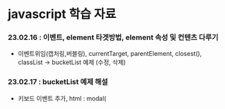 # javascript 학습 자료
### 23.02.16 : 이벤트, element 타겟방법, element 속성 및 컨텐츠 다루기
   - 이벤트위임(캡처링,버블링), currentTarget, parentElement, closest(), classList
     -> bucketList 예제 (수정, 삭제)
     &nbsp;
     
### 23.02.17 : bucketList 예제 해설 
   - 키보드 이벤트 추가, html : modal(<dialog>태그), <template> 태그 
   - 화면구현 평가 해설: 레이아웃- flex, grid, box-sizing: border-box / content-box
    &nbsp;
   
### 23.02.20 : 모던 자바스크립트 예제 수업 1 ~ 9장
   `https://github.com/AlbertoMontalesi/The-complete-guide-to-modern-JavaScript` 
   - 고차함수 : map, filter, forEach, reduce 
   - 구조분해(배열, 객체)
   - 배열 : Array.from()
   - spread : ...이터럴객체 & 객체 리터럴
   
### 23.02.21 : 고차함수 개념정의(예제 작성, 풀이)-map/filter/reduce/forEach.., 모던 자바스크립트 예제 수업 16장 Set, Map
### 23.02.22 : 21일 학습내용 test, 풀이 / Symbol, promise(동기:순차처리, 비동기)-> html렌더링

